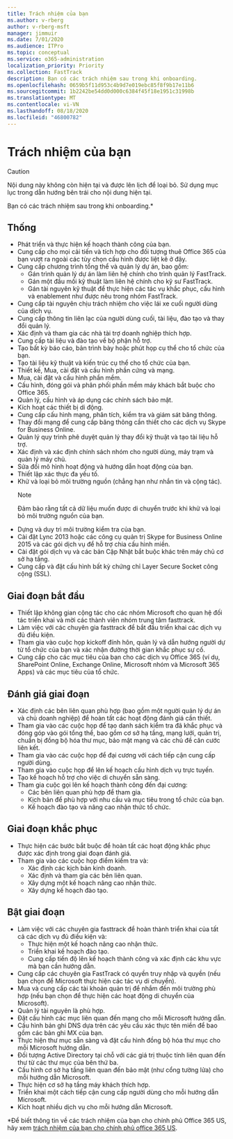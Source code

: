 ```yaml
---
title: Trách nhiệm của bạn
ms.author: v-rberg
author: v-rberg-msft
manager: jimmuir
ms.date: 7/01/2020
ms.audience: ITPro
ms.topic: conceptual
ms.service: o365-administration
localization_priority: Priority
ms.collection: FastTrack
description: Bạn có các trách nhiệm sau trong khi onboarding.
ms.openlocfilehash: 0659b5f11d953c4b9d7e019ebc85f8f9b17e11b6
ms.sourcegitcommit: 1b2242be54dd0d000c6384f45f18e1951c31998b
ms.translationtype: MT
ms.contentlocale: vi-VN
ms.lasthandoff: 08/18/2020
ms.locfileid: "46800782"
---
```

# <a name="your-responsibilities"></a>Trách nhiệm của bạn

> [!CAUTION]
> Nội dung này không còn hiện tại và được lên lịch để loại bỏ. Sử dụng mục lục trong dẫn hướng bên trái cho nội dung hiện tại.

Bạn có các trách nhiệm sau trong khi onboarding.\*
  
## <a name="general"></a>Thống

- Phát triển và thực hiện kế hoạch thành công của bạn.
- Cung cấp cho mọi cải tiến và tích hợp cho đối tượng thuê Office 365 của bạn vượt ra ngoài các tùy chọn cấu hình được liệt kê ở đây.  
- Cung cấp chương trình tổng thể và quản lý dự án, bao gồm: 
  - Gán trình quản lý dự án làm liên hệ chính cho trình quản lý FastTrack.
  - Gán một đầu mối kỹ thuật làm liên hệ chính cho kỹ sư FastTrack.
  - Gán tài nguyên kỹ thuật để thực hiện các tác vụ khắc phục, cấu hình và enablement như được nêu trong nhóm FastTrack. 
- Cung cấp tài nguyên chịu trách nhiệm cho việc lái xe cuối người dùng của dịch vụ. 
- Cung cấp thông tin liên lạc của người dùng cuối, tài liệu, đào tạo và thay đổi quản lý.
- Xác định và tham gia các nhà tài trợ doanh nghiệp thích hợp.  
- Cung cấp tài liệu và đào tạo về bộ phận hỗ trợ.  
- Tạo bất kỳ báo cáo, bản trình bày hoặc phút họp cụ thể cho tổ chức của bạn. 
- Tạo tài liệu kỹ thuật và kiến trúc cụ thể cho tổ chức của bạn.   
- Thiết kế, Mua, cài đặt và cấu hình phần cứng và mạng.   
- Mua, cài đặt và cấu hình phần mềm.  
- Cấu hình, đóng gói và phân phối phần mềm máy khách bắt buộc cho Office 365.  
- Quản lý, cấu hình và áp dụng các chính sách bảo mật.
- Kích hoạt các thiết bị di động.
- Cung cấp cấu hình mạng, phân tích, kiểm tra và giám sát băng thông. 
- Thay đổi mạng để cung cấp băng thông cần thiết cho các dịch vụ Skype for Business Online. 
- Quản lý quy trình phê duyệt quản lý thay đổi kỹ thuật và tạo tài liệu hỗ trợ.  
- Xác định và xác định chính sách nhóm cho người dùng, máy trạm và quản lý máy chủ. 
- Sửa đổi mô hình hoạt động và hướng dẫn hoạt động của bạn. 
- Thiết lập xác thực đa yếu tố.  
- Khử và loại bỏ môi trường nguồn (chẳng hạn như nhắn tin và cộng tác). 
    > [!NOTE]
    > Đảm bảo rằng tất cả dữ liệu muốn được di chuyển trước khi khử và loại bỏ môi trường nguồn của bạn. 
- Dựng và duy trì môi trường kiểm tra của bạn.  
- Cài đặt Lync 2013 hoặc các công cụ quản trị Skype for Business Online 2015 và các gói dịch vụ để hỗ trợ chia cấu hình miền.
- Cài đặt gói dịch vụ và các bản Cập Nhật bắt buộc khác trên máy chủ cơ sở hạ tầng. 
- Cung cấp và đặt cấu hình bất kỳ chứng chỉ Layer Secure Socket công cộng (SSL). 
    
## <a name="initiate-phase"></a>Giai đoạn bắt đầu

- Thiết lập không gian cộng tác cho các nhóm Microsoft cho quan hệ đối tác triển khai và mời các thành viên nhóm trung tâm fasttrack.   
- Làm việc với các chuyên gia fasttrack để bắt đầu triển khai các dịch vụ đủ điều kiện.    
- Tham gia vào cuộc họp kickoff đính hôn, quản lý và dẫn hướng người dự từ tổ chức của bạn và xác nhận đường thời gian khắc phục sự cố.   
- Cung cấp cho các mục tiêu của bạn cho các dịch vụ Office 365 (ví dụ, SharePoint Online, Exchange Online, Microsoft nhóm và Microsoft 365 Apps) và các mục tiêu của tổ chức.
    
## <a name="assess-phase"></a>Đánh giá giai đoạn

- Xác định các bên liên quan phù hợp (bao gồm một người quản lý dự án và chủ doanh nghiệp) để hoàn tất các hoạt động đánh giá cần thiết.    
- Tham gia vào các cuộc họp để tạo danh sách kiểm tra đã khắc phục và đóng góp vào gói tổng thể, bao gồm cơ sở hạ tầng, mạng lưới, quản trị, chuẩn bị đồng bộ hóa thư mục, bảo mật mạng và các chủ đề căn cước liên kết.   
- Tham gia vào các cuộc họp để đại cương với cách tiếp cận cung cấp người dùng.  
- Tham gia vào cuộc họp để lên kế hoạch cấu hình dịch vụ trực tuyến.    
- Tạo kế hoạch hỗ trợ cho việc di chuyển sẵn sàng. 
- Tham gia cuộc gọi lên kế hoạch thành công đến đại cương:   
  - Các bên liên quan phù hợp để tham gia.  
  - Kịch bản để phù hợp với nhu cầu và mục tiêu trong tổ chức của bạn.
  - Kế hoạch đào tạo và nâng cao nhận thức tổ chức.
    
## <a name="remediate-phase"></a>Giai đoạn khắc phục

- Thực hiện các bước bắt buộc để hoàn tất các hoạt động khắc phục được xác định trong giai đoạn đánh giá. 
- Tham gia vào các cuộc họp điểm kiểm tra và: 
  - Xác định các kịch bản kinh doanh.   
  - Xác định và tham gia các bên liên quan.
  - Xây dựng một kế hoạch nâng cao nhận thức. 
  - Xây dựng kế hoạch đào tạo.
    
## <a name="enable-phase"></a>Bật giai đoạn

- Làm việc với các chuyên gia fasttrack để hoàn thành triển khai của tất cả các dịch vụ đủ điều kiện và:  
  - Thực hiện một kế hoạch nâng cao nhận thức.  
  - Triển khai kế hoạch đào tạo. 
  - Cung cấp tiến độ lên kế hoạch thành công và xác định các khu vực mà bạn cần hướng dẫn.
- Cung cấp các chuyên gia FastTrack có quyền truy nhập và quyền (nếu bạn chọn để Microsoft thực hiện các tác vụ di chuyển).  
- Mua và cung cấp các tài khoản quản trị để nhắm đến môi trường phù hợp (nếu bạn chọn để thực hiện các hoạt động di chuyển của Microsoft).   
- Quản lý tài nguyên là phù hợp.   
- Đặt cấu hình các mục liên quan đến mạng cho mỗi Microsoft hướng dẫn.  
- Cấu hình bản ghi DNS dựa trên các yêu cầu xác thực tên miền để bao gồm các bản ghi MX của bạn.   
- Thực hiện thư mục sẵn sàng và đặt cấu hình đồng bộ hóa thư mục cho mỗi Microsoft hướng dẫn.
- Đối tượng Active Directory tại chỗ với các giá trị thuộc tính liên quan đến thư từ các thư mục của bên thứ ba.   
- Cấu hình cơ sở hạ tầng liên quan đến bảo mật (như cổng tường lửa) cho mỗi hướng dẫn Microsoft.
- Thực hiện cơ sở hạ tầng máy khách thích hợp.  
- Triển khai một cách tiếp cận cung cấp người dùng cho mỗi hướng dẫn Microsoft.  
- Kích hoạt nhiều dịch vụ cho mỗi hướng dẫn Microsoft.  
    
\*Để biết thông tin về các trách nhiệm của bạn cho chính phủ Office 365 US, hãy xem [trách nhiệm của bạn cho chính phủ office 365 US](US-Gov-appendix-your-responsibilities.md).
  